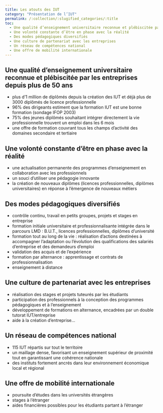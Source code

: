 ```yaml
---
title: Les atouts des IUT
category: "Présentation de l’IUT"
permalink: /:collection/:slugified_categories/:title
toc:
  - Une qualité d’enseignement universitaire reconnue et plébiscitée par les entreprises depuis plus de 50 ans
  - Une volonté constante d’être en phase avec la réalité
  - Des modes pédagogiques diversifiés
  - Une culture de partenariat avec les entreprises
  - Un réseau de compétences national
  - Une offre de mobilité internationale
---
```


## Une qualité d’enseignement universitaire reconnue et plébiscitée par les entreprises depuis plus de 50 ans
* plus d’1 million de diplômés depuis la création des IUT et déjà plus de 3000 diplômés de licence professionnelle
* 96% des dirigeants estiment que la formation IUT est une bonne formation (sondage IFOP 2003)
* 75% des jeunes diplômés souhaitant intégrer directement la vie professionnelle trouvent un emploi dans les 6 mois
* une offre de formation couvrant tous les champs d’activité des domaines secondaire et tertiaire

## Une volonté constante d’être en phase avec la réalité
* une actualisation permanente des programmes d’enseignement en collaboration avec les professionnels
* un souci d’utiliser une pédagogie innovante
* la création de nouveaux diplômes (licences professionnelles, diplômes universitaires) en réponse à l’émergence de nouveaux métiers

## Des modes pédagogiques diversifiés
* contrôle continu, travail en petits groupes, projets et stages en entreprise
* formation initiale universitaire et professionnalisante intégrée dans le parcours LMD : B.U.T., licences professionnelles, diplômes d’université
* formation tout au long de la vie : réalisation d’actions destinées à accompagner l’adaptation ou l’évolution des qualifications des salariés d’entreprise et des demandeurs d’emploi
* validation des acquis et de l’expérience
* formation par alternance : apprentissage et contrats de professionnalisation
* enseignement à distance

## Une culture de partenariat avec les entreprises
* réalisation des stages et projets tuteurés par les étudiants
* participation des professionnels à la conception des programmes pédagogiques et à l’enseignement
* développement de formations en alternance, encadrées par un double tutorat IUT/entreprise
* aide à la création d’entreprise…

## Un réseau de compétences national
* 115 IUT répartis sur tout le territoire
* un maillage dense, favorisant un enseignement supérieur de proximité tout en garantissant une cohérence nationale
* des instituts fortement ancrés dans leur environnement économique local et régional

## Une offre de mobilité internationale
* poursuite d’études dans les universités étrangères
* stages à l’étranger
* aides financières possibles pour les étudiants partant à l’étranger

